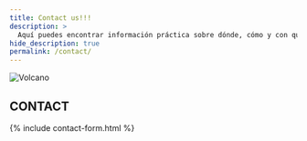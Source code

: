 ```yaml
---
title: Contact us!!!
description: >
  Aquí puedes encontrar información práctica sobre dónde, cómo y con quién surfear
hide_description: true
permalink: /contact/
---
```

![Volcano](/assets/img/about/volcano-pic.jpg)

<strong>CONTACT</strong>
---
{% include contact-form.html %}
